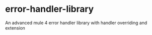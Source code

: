 # error-handler-library
An advanced mule 4 error handler library with handler overriding and extension
